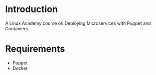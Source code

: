 # Introduction
 A Linux Academy course on Deploying Microservices with Puppet and Containers.

# Requirements
* Puppet
* Docker 

